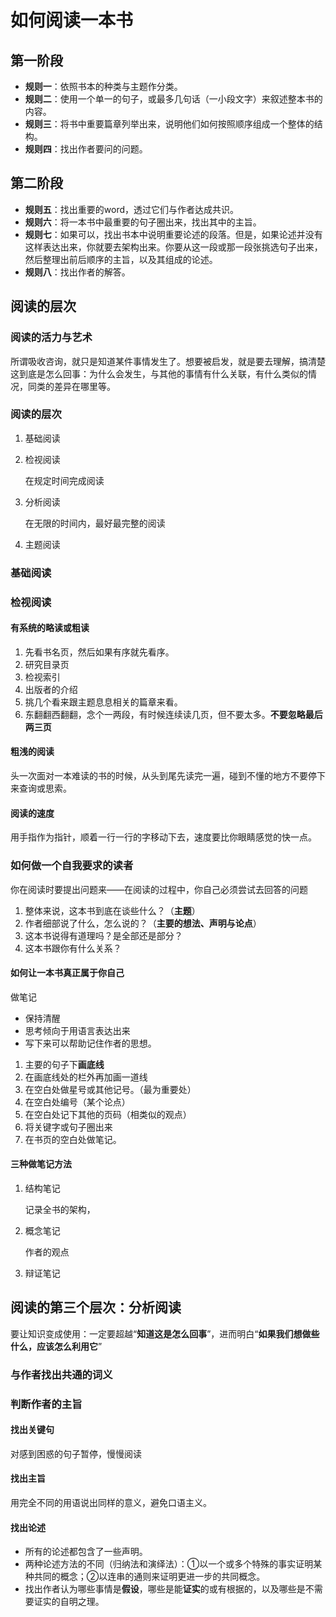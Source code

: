 # 如何阅读一本书

## 第一阶段

- **规则一**：依照书本的种类与主题作分类。
- **规则二**：使用一个单一的句子，或最多几句话（一小段文字）来叙述整本书的内容。
- **规则三**：将书中重要篇章列举出来，说明他们如何按照顺序组成一个整体的结构。
- **规则四**：找出作者要问的问题。

## 第二阶段

- **规则五**：找出重要的word，透过它们与作者达成共识。
- **规则六**：将一本书中最重要的句子圈出来，找出其中的主旨。
- **规则七**：如果可以，找出书本中说明重要论述的段落。但是，如果论述并没有这样表达出来，你就要去架构出来。你要从这一段或那一段张挑选句子出来，然后整理出前后顺序的主旨，以及其组成的论述。
- **规则八**：找出作者的解答。

## 阅读的层次

### 阅读的活力与艺术

所谓吸收咨询，就只是知道某件事情发生了。想要被启发，就是要去理解，搞清楚这到底是怎么回事：为什么会发生，与其他的事情有什么关联，有什么类似的情况，同类的差异在哪里等。

### 阅读的层次

1. 基础阅读

2. 检视阅读

   在规定时间完成阅读

3. 分析阅读

   在无限的时间内，最好最完整的阅读

4. 主题阅读

### 基础阅读

### 检视阅读

#### 有系统的略读或粗读

1. 先看书名页，然后如果有序就先看序。
2. 研究目录页
3. 检视索引
4. 出版者的介绍
5. 挑几个看来跟主题息息相关的篇章来看。
6. 东翻翻西翻翻，念个一两段，有时候连续读几页，但不要太多。**不要忽略最后两三页**

#### 粗浅的阅读

头一次面对一本难读的书的时候，从头到尾先读完一遍，碰到不懂的地方不要停下来查询或思索。

#### 阅读的速度

用手指作为指针，顺着一行一行的字移动下去，速度要比你眼睛感觉的快一点。

### 如何做一个自我要求的读者

你在阅读时要提出问题来——在阅读的过程中，你自己必须尝试去回答的问题

1. 整体来说，这本书到底在谈些什么？（**主题**）
2. 作者细部说了什么，怎么说的？（**主要的想法、声明与论点**）
3. 这本书说得有道理吗？是全部还是部分？
4. 这本书跟你有什么关系？

#### 如何让一本书真正属于你自己

做笔记

- 保持清醒
- 思考倾向于用语言表达出来
- 写下来可以帮助记住作者的思想。

1. 主要的句子下**画底线**
2. 在画底线处的栏外再加画一道线
3. 在空白处做星号或其他记号。（最为重要处）
4. 在空白处编号（某个论点）
5. 在空白处记下其他的页码（相类似的观点）
6. 将关键字或句子圈出来
7. 在书页的空白处做笔记。

#### 三种做笔记方法

1. 结构笔记

   记录全书的架构，

2. 概念笔记

   作者的观点

3. 辩证笔记

## 阅读的第三个层次：分析阅读

要让知识变成使用：一定要超越“**知道这是怎么回事**”，进而明白“**如果我们想做些什么，应该怎么利用它**”

### 与作者找出共通的词义

### 判断作者的主旨

#### 找出关键句

对感到困惑的句子暂停，慢慢阅读

#### 找出主旨

用完全不同的用语说出同样的意义，避免口语主义。

#### 找出论述

- 所有的论述都包含了一些声明。
- 两种论述方法的不同（归纳法和演绎法）：①以一个或多个特殊的事实证明某种共同的概念；②以连串的通则来证明更进一步的共同概念。
- 找出作者认为哪些事情是**假设**，哪些是能**证实**的或有根据的，以及哪些是不需要证实的自明之理。

